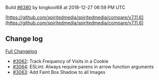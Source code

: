 Build [#6380](https://circleci.com/gh/spiritedmedia/spiritedmedia/6380) by kingkool68 at 2018-12-27 06:59 PM UTC

[https://github.com/spiritedmedia/spiritedmedia/compare/v7.11.6](https://github.com/spiritedmedia/spiritedmedia/compare/v7.11.6)
## Change log
[Full Changelog](git@github.com:spiritedmedia/spiritedmedia.git/compare/v7.11.5...v7.11.6)

 - [#3062](git@github.com:spiritedmedia/spiritedmedia.git/pull/3062): Track Frequency of Visits in a Cookie
 - [#3064](git@github.com:spiritedmedia/spiritedmedia.git/pull/3064): ESLint: Always require parens in arrow function arguments
 - [#3063](git@github.com:spiritedmedia/spiritedmedia.git/pull/3063): Add Faint Box Shadow to all Images

